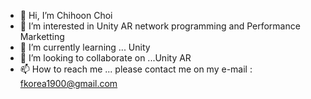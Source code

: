 <!---
fkorea1900/fkorea1900 is a ✨ special ✨ repository because its `README.md` (this file) appears on your GitHub profile.
You can click the Preview link to take a look at your changes.
--->
- 👋 Hi, I’m Chihoon Choi
- 👀 I’m interested in Unity AR network programming and Performance Marketting
- 🌱 I’m currently learning ... Unity
- 💞️ I’m looking to collaborate on ...Unity AR
- 📫 How to reach me ... please contact me on my e-mail : fkorea1900@gmail.com
